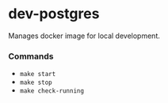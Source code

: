 # dev-postgres

Manages docker image for local development.

### Commands
- `make start`
- `make stop`
- `make check-running`
